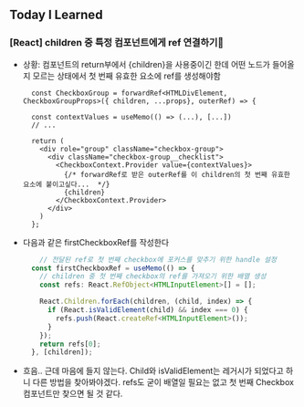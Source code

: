 ## Today I Learned

### [React] children 중 특정 컴포넌트에게 ref 연결하기🤔

- 상황: 컴포넌트의 return부에서 {children}을 사용중이긴 한데 어떤 노드가 들어올지 모르는 상태에서 첫 번째 유효한 요소에 ref를 생성해야함

  ```tsx
    const CheckboxGroup = forwardRef<HTMLDivElement, CheckboxGroupProps>({ children, ...props}, outerRef) => {

    const contextValues = useMemo(() => (...), [...])
    // ...

    return (
      <div role="group" className="checkbox-group">
        <div className="checkbox-group__checklist">
          <CheckboxContext.Provider value={contextValues}>
            {/* forwardRef로 받은 outerRef를 이 children의 첫 번째 유효한 요소에 붙이고싶다...  */}
            {children}
          </CheckboxContext.Provider>
        </div>
      )
    };
  ```

- 다음과 같은 firstCheckboxRef를 작성한다

  ```jsx
      // 전달된 ref로 첫 번째 checkbox에 포커스를 맞추기 위한 handle 설정
    const firstCheckboxRef = useMemo(() => {
      // children 중 첫 번째 checkbox의 ref를 가져오기 위한 배열 생성
      const refs: React.RefObject<HTMLInputElement>[] = [];

      React.Children.forEach(children, (child, index) => {
        if (React.isValidElement(child) && index === 0) {
          refs.push(React.createRef<HTMLInputElement>());
        }
      });
      return refs[0];
    }, [children]);

  ```

- 흐음.. 근데 마음에 들지 않는다. Child와 isValidElement는 레거시가 되었다고 하니 다른 방법을 찾아봐야겠다. refs도 굳이 배열일 필요는 없고 첫 번째 Checkbox 컴포넌트만 찾으면 될 것 같다.
